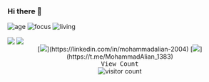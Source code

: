 ### Hi there 👋

![age](https://img.shields.io/badge/age-17-blue)
![focus](https://img.shields.io/badge/focus-backend-brightgreen)
![living](https://img.shields.io/badge/living-iran-3c9)

<a href="https://github.com/mhmda-83">
<img align="center" src="https://github-readme-stats.vercel.app/api?username=mhmda-83&show_icons=true&count_private=true&include_all_commits=true&theme=nord" /></a>
<a href="https://github.com/mhmda-83">
<img align="center" src="https://github-readme-stats.vercel.app/api/top-langs/?username=mhmda-83&theme=nord" />
</a>

<div align="center" >
[<img src="https://img.icons8.com/color/48/000000/linkedin.png"/>](https://linkedin.com/in/mohammadalian-2004)
[<img src="https://img.icons8.com/fluent/48/000000/telegram-app.png"/>](https://t.me/MohammadAlian_1383)
</div>

<div align="center">
  <samp>View Count</samp>
  <br />
  <img src="https://profile-counter.glitch.me/{mhmda-83}/count.svg" alt="visitor count" />
</div>
